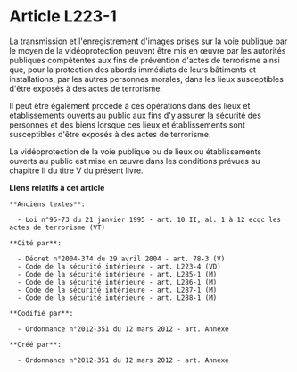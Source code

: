 # Article L223-1

La transmission et l'enregistrement d'images prises sur la voie publique par le moyen de la vidéoprotection peuvent être mis
en œuvre par les autorités publiques compétentes aux fins de prévention d'actes de terrorisme ainsi que, pour la protection
des abords immédiats de leurs bâtiments et installations, par les autres personnes morales, dans les lieux susceptibles
d'être exposés à des actes de terrorisme.

Il peut être également procédé à ces opérations dans des lieux et établissements ouverts au public aux fins d'y assurer la
sécurité des personnes et des biens lorsque ces lieux et établissements sont susceptibles d'être exposés à des actes de
terrorisme.

La vidéoprotection de la voie publique ou de lieux ou établissements ouverts au public est mise en œuvre dans les conditions
prévues au chapitre II du titre V du présent livre.

**Liens relatifs à cet article**

	**Anciens textes**:

	  - Loi n°95-73 du 21 janvier 1995 - art. 10 II, al. 1 à 12 ecqc les actes de terrorisme (VT)

	**Cité par**:

	  - Décret n°2004-374 du 29 avril 2004 - art. 78-3 (V)
	  - Code de la sécurité intérieure - art. L223-4 (VD)
	  - Code de la sécurité intérieure - art. L285-1 (M)
	  - Code de la sécurité intérieure - art. L286-1 (M)
	  - Code de la sécurité intérieure - art. L287-1 (M)
	  - Code de la sécurité intérieure - art. L288-1 (M)

	**Codifié par**:

	  - Ordonnance n°2012-351 du 12 mars 2012 - art. Annexe

	**Créé par**:

	  - Ordonnance n°2012-351 du 12 mars 2012 - art. Annexe
